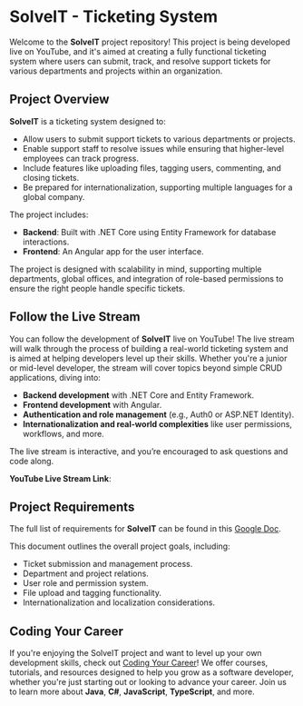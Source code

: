 # SolveIT - Ticketing System

Welcome to the **SolveIT** project repository! This project is being developed live on YouTube, and it's aimed at creating a fully functional ticketing system where users can submit, track, and resolve support tickets for various departments and projects within an organization.

## Project Overview

**SolveIT** is a ticketing system designed to:

- Allow users to submit support tickets to various departments or projects.
- Enable support staff to resolve issues while ensuring that higher-level employees can track progress.
- Include features like uploading files, tagging users, commenting, and closing tickets.
- Be prepared for internationalization, supporting multiple languages for a global company.

The project includes:

- **Backend**: Built with .NET Core using Entity Framework for database interactions.
- **Frontend**: An Angular app for the user interface.

The project is designed with scalability in mind, supporting multiple departments, global offices, and integration of role-based permissions to ensure the right people handle specific tickets.

## Follow the Live Stream

You can follow the development of **SolveIT** live on YouTube! The live stream will walk through the process of building a real-world ticketing system and is aimed at helping developers level up their skills. Whether you're a junior or mid-level developer, the stream will cover topics beyond simple CRUD applications, diving into:

- **Backend development** with .NET Core and Entity Framework.
- **Frontend development** with Angular.
- **Authentication and role management** (e.g., Auth0 or ASP.NET Identity).
- **Internationalization and real-world complexities** like user permissions, workflows, and more.

The live stream is interactive, and you’re encouraged to ask questions and code along.

**YouTube Live Stream Link**: 

## Project Requirements

The full list of requirements for **SolveIT** can be found in this [Google Doc](https://docs.google.com/document/d/1ePr2gNwyaDACVRwn-XYICcY_3b4BAzT9I4HBYjaRcxs/edit?usp=sharing).

This document outlines the overall project goals, including:

- Ticket submission and management process.
- Department and project relations.
- User role and permission system.
- File upload and tagging functionality.
- Internationalization and localization considerations.

## Coding Your Career
If you're enjoying the SolveIT project and want to level up your own development skills, check out [Coding Your Career](https://codingyourcareer.com)! We offer courses, tutorials, and resources designed to help you grow as a software developer, whether you're just starting out or looking to advance your career. Join us to learn more about **Java**, **C#**, **JavaScript**, **TypeScript**, and more.
